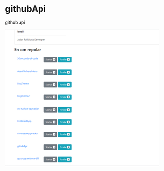 # githubApi
github api

<img src="https://github.com/ismailgok/githubApi/blob/main/12.PNG?raw=true" />
